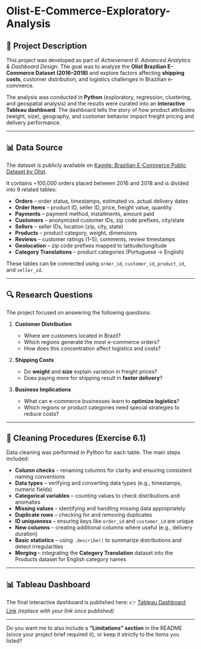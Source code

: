 # Olist-E-Commerce-Exploratory-Analysis

## 📌 Project Description

This project was developed as part of *Achievement 6: Advanced Analytics & Dashboard Design*. The goal was to analyze the **Olist Brazilian E-Commerce Dataset (2016–2018)** and explore factors affecting **shipping costs**, customer distribution, and logistics challenges in Brazilian e-commerce.

The analysis was conducted in **Python** (exploratory, regression, clustering, and geospatial analysis) and the results were curated into an **interactive Tableau dashboard**. The dashboard tells the story of how product attributes (weight, size), geography, and customer behavior impact freight pricing and delivery performance.

---

## 📊 Data Source

The dataset is publicly available on [Kaggle: Brazilian E-Commerce Public Dataset by Olist](https://www.kaggle.com/datasets/olistbr/brazilian-ecommerce).

It contains \~100,000 orders placed between 2016 and 2018 and is divided into 9 related tables:

* **Orders** – order status, timestamps, estimated vs. actual delivery dates
* **Order Items** – product ID, seller ID, price, freight value, quantity
* **Payments** – payment method, installments, amount paid
* **Customers** – anonymized customer IDs, zip code prefixes, city/state
* **Sellers** – seller IDs, location (zip, city, state)
* **Products** – product category, weight, dimensions
* **Reviews** – customer ratings (1–5), comments, review timestamps
* **Geolocation** – zip code prefixes mapped to latitude/longitude
* **Category Translations** – product categories (Portuguese → English)

These tables can be connected using `order_id`, `customer_id`, `product_id`, and `seller_id`.

---

## 🔍 Research Questions

The project focused on answering the following questions:

1. **Customer Distribution**

   * Where are customers located in Brazil?
   * Which regions generate the most e-commerce orders?
   * How does this concentration affect logistics and costs?

2. **Shipping Costs**

   * Do **weight** and **size** explain variation in freight prices?
   * Does paying more for shipping result in **faster delivery**?

3. **Business Implications**

   * What can e-commerce businesses learn to **optimize logistics**?
   * Which regions or product categories need special strategies to reduce costs?

---

## 🧹 Cleaning Procedures (Exercise 6.1)

Data cleaning was performed in Python for each table. The main steps included:

* **Column checks** – renaming columns for clarity and ensuring consistent naming conventions
* **Data types** – verifying and converting data types (e.g., timestamps, numeric fields)
* **Categorical variables** – counting values to check distributions and anomalies
* **Missing values** – identifying and handling missing data appropriately
* **Duplicate rows** – checking for and removing duplicates
* **ID uniqueness** – ensuring keys like `order_id` and `customer_id` are unique
* **New columns** – creating additional columns where useful (e.g., delivery duration)
* **Basic statistics** – using `.describe()` to summarize distributions and detect irregularities
* **Merging** – integrating the **Category Translation** dataset into the Products dataset for English category names

---

## 📊 Tableau Dashboard

The final interactive dashboard is published here:
👉 [Tableau Dashboard Link](#) *(replace with your link once published)*

---

Do you want me to also include a **“Limitations” section** in the README (since your project brief required it), or keep it strictly to the items you listed?
